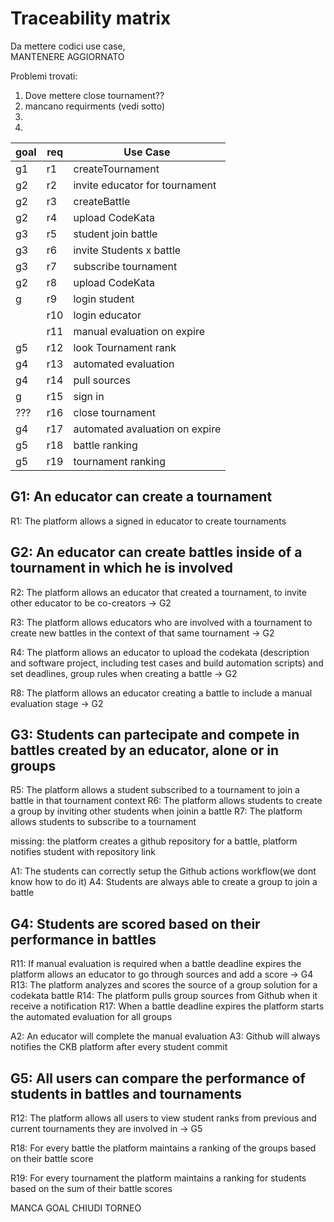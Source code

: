 # Traceability matrix

Da mettere codici use case,  
MANTENERE AGGIORNATO  

Problemi trovati:
1. Dove mettere close tournament??
2. mancano requirments (vedi sotto)
3. 
4. 

| goal          |  req          | Use Case      |  
|---------------|---------------|---------------|
|            g1 |      r1      |   createTournament   |               
|     g2        |   r2          | invite educator for tournament     | 
|            g2 |      r3      |   createBattle |
|     g2        |   r4          | upload CodeKata |             
|            g3 |      r5      | student join battle|              
|     g3        |   r6          |invite Students x battle|             
|            g3 |      r7      | subscribe tournament|             
|     g2        |   r8          |upload CodeKata|             
|            g |      r9      |  login student|             
|             |   r10          |login educator|             
|               |   r11          | manual evaluation on expire|            
|     g5        |   r12          | look Tournament rank|            
|     g4        |   r13          | automated evaluation|           
|     g4        |   r14          | pull sources|           
|     g        |   r15          | sign in|           
|     ???        |   r16          | close tournament|           
|     g4        |   r17          | automated avaluation on expire|           
|     g5        |   r18          | battle ranking|  
|     g5        |   r19          | tournament ranking|           


## G1: An educator can create a tournament 

R1:	The platform allows a signed in educator to create tournaments

## G2:	An educator can create battles inside of a tournament in which he is involved

R2:	The platform allows an educator that created a tournament, to invite other educator to 
	be co-creators -> G2

R3:	The platform allows educators who are involved with a tournament to create new battles in the context of 
	that same tournament -> G2

R4:	The platform allows an educator to upload the codekata (description and software project, 
including test cases and build automation scripts) and set deadlines, group rules when creating a battle -> G2

R8: The platform allows an educator creating a battle to include a manual evaluation stage -> G2

## G3:	Students can partecipate and compete in battles created by an educator, alone or in groups

R5:	The platform allows a student subscribed to a tournament to join a battle in that tournament context
R6:	The platform allows students to create a group by inviting other students when joinin a battle 
R7:	The platform allows students to subscribe to a tournament

missing: the platform creates a github repository for a battle, platform notifies student with repository link

A1:	The students can correctly setup the Github actions workflow(we dont know how to do it)
A4: 	Students are always able to create a group to join a battle


## G4:	Students are scored based on their performance in battles

R11:	If manual evaluation is required when a battle deadline expires the platform allows an educator to go through sources and add a score -> G4
R13:	The platform analyzes and scores the source of a group solution for a codekata battle
R14:	The platform pulls group sources from Github when it receive a notification
R17: 	When a battle deadline expires the platform starts the automated evaluation for all groups

A2:	An educator will complete the manual evaluation
A3:	Github will always notifies the CKB platform after every student commit

## G5:  All users can compare the performance of students in battles and tournaments

R12:	The platform allows all users to view student ranks from previous and current tournaments they are involved in -> G5

R18:	For every battle the platform maintains a ranking of the groups based on their battle score 

R19:	For every tournament the platform maintains a ranking for students based on the sum of their battle scores 




MANCA GOAL CHIUDI TORNEO